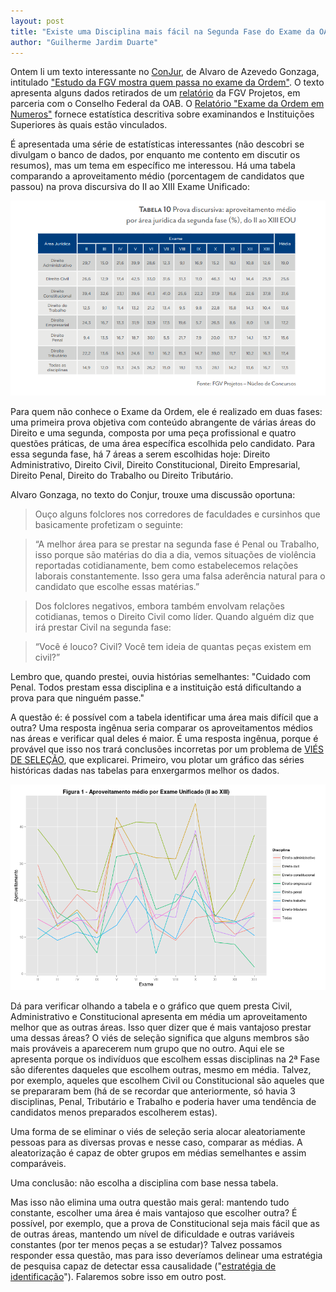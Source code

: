 ```yaml
---
layout: post
title: "Existe uma Disciplina mais fácil na Segunda Fase do Exame da OAB? Um exemplo de viés de seleção"
author: "Guilherme Jardim Duarte"
---
```


Ontem li um texto interessante no [ConJur](http://www.conjur.com.br), de Alvaro de Azevedo Gonzaga, intitulado ["Estudo da FGV mostra quem passa no exame da Ordem"](http://www.conjur.com.br/2015-jan-14/alvaro-gonzaga-estudo-fgv-mostra-quem-passa-exame-ordem?utm_source=dlvr.it&utm_medium=twitter). O texto apresenta alguns dados retirados de um [relatório](http://fgvprojetos.fgv.br/sites/fgvprojetos.fgv.br/files/relatorio_2_edicao_final.pdf) da FGV Projetos, em parceria com o Conselho Federal da OAB. O [Relatório "Exame da Ordem em Numeros"](http://fgvprojetos.fgv.br/sites/fgvprojetos.fgv.br/files/relatorio_2_edicao_final.pdf) fornece estatística descritiva sobre examinandos e Instituições Superiores às quais estão vinculados. 

É apresentada uma série de estatísticas interessantes (não descobri se divulgam o banco de dados, por enquanto me contento em discutir os resumos), mas um tema em específico me interessou. Há uma tabela comparando a aproveitamento médio (porcentagem de candidatos que passou) na prova discursiva do II ao XIII Exame Unificado:

![Tabela - Aproveitamento Média](/img/tabela_gv.png)

Para quem não conhece o Exame da Ordem, ele é realizado em duas fases: uma primeira prova objetiva com conteúdo abrangente de várias áreas do Direito e uma segunda, composta por uma peça profissional e quatro questões práticas, de uma área específica escolhida pelo candidato. Para essa segunda fase, há 7 áreas a serem escolhidas hoje: Direito Administrativo, Direito Civil, Direito Constitucional, Direito Empresarial, Direito Penal, Direito do Trabalho ou Direito Tributário.

Alvaro Gonzaga, no texto do Conjur, trouxe uma discussão oportuna:

> Ouço alguns folclores nos corredores de faculdades e cursinhos que basicamente profetizam o seguinte:

> “A melhor área para se prestar na segunda fase é Penal ou Trabalho, isso porque são matérias do dia a dia, vemos situações de violência reportadas cotidianamente, bem como estabelecemos relações laborais constantemente. Isso gera uma falsa aderência natural para o candidato que escolhe essas matérias.”

> Dos folclores negativos, embora também envolvam relações cotidianas, temos o Direito Civil como líder. Quando alguém diz que irá prestar Civil na segunda fase:

> “Você é louco? Civil? Você tem ideia de quantas peças existem em civil?”

Lembro que, quando prestei, ouvia histórias semelhantes: "Cuidado com Penal. Todos prestam essa disciplina e a instituição está dificultando a prova para que ninguém passe." 

A questão é: é possível com a tabela identificar uma área mais difícil que a outra? Uma resposta ingênua seria comparar os aproveitamentos médios nas áreas e verificar qual deles é maior. É uma resposta ingênua, porque é provável que isso nos trará conclusões incorretas por um problema de [VIÉS DE SELEÇÃO](http://en.wikipedia.org/wiki/Selection_bias), que explicarei.
Primeiro, vou plotar um gráfico das séries históricas dadas nas tabelas para enxergarmos melhor os dados.

![Figura 1 - Aproveitamento médio por Exame Unificado](/img/figura1_oab.png)

Dá para verificar olhando a tabela e o gráfico que quem presta Civil, Administrativo e Constitucional apresenta em média um aproveitamento melhor que as outras áreas. Isso quer dizer que é mais vantajoso prestar uma dessas áreas? O viés de seleção significa que alguns membros são mais prováveis a aparecerem num grupo que no outro. Aqui ele se apresenta porque os indivíduos que escolhem essas disciplinas na 2ª Fase são diferentes daqueles que escolhem outras, mesmo em média. Talvez, por exemplo, aqueles que escolhem Civil ou Constitucional são aqueles que se prepararam bem (há de se recordar que anteriormente, só havia 3 disciplinas, Penal, Tributário e Trabalho e poderia haver uma tendência de candidatos menos preparados escolherem estas).

Uma forma de se eliminar o viés de seleção seria alocar aleatoriamente pessoas para as diversas provas e nesse caso, comparar as médias. A aleatorização é capaz de obter grupos em médias semelhantes e assim comparáveis.

Uma conclusão: não escolha a disciplina com base nessa tabela.

Mas isso não elimina uma outra questão mais geral: mantendo tudo constante, escolher uma área é mais vantajoso  que escolher outra? É possível, por exemplo, que a prova de Constitucional seja mais fácil que as de outras áreas, mantendo um nível de dificuldade e outras variáveis constantes (por ter menos peças a se estudar)? Talvez possamos responder essa questão, mas para isso deveríamos delinear uma estratégia de pesquisa capaz de detectar essa causalidade ("[estratégia de identificação](http://home.cerge-ei.cz/jurajda/rms07b.pdf)"). Falaremos sobre isso em outro post.